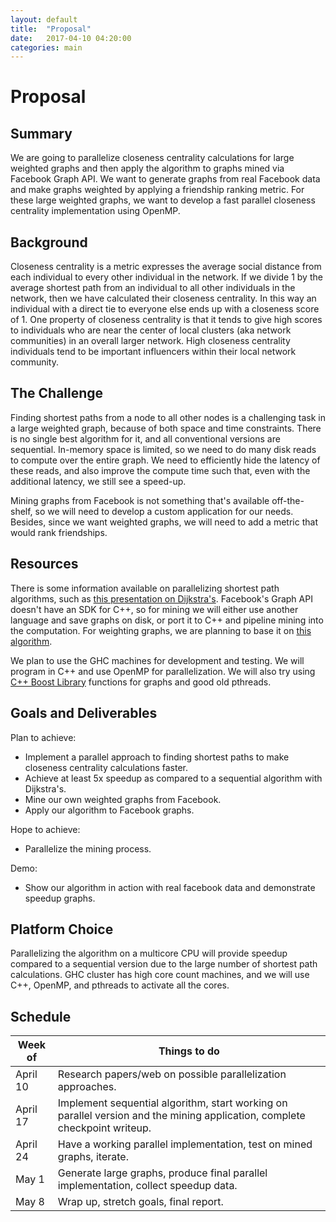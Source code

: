 ```yaml
---
layout: default
title:  "Proposal"
date:   2017-04-10 04:20:00
categories: main
---
```


# Proposal
## Summary
We are going to parallelize closeness centrality calculations for large weighted graphs and then apply the algorithm to graphs mined via Facebook Graph API. We want to generate graphs from real Facebook data and make graphs weighted by applying a friendship ranking metric. For these large weighted graphs, we want to develop a fast parallel closeness centrality implementation using OpenMP.

## Background
Closeness centrality is a metric expresses the average social distance from each individual to every other individual in the network. If we divide 1 by the average shortest path from an individual to all other individuals in the network, then we have calculated their closeness centrality. In this way an individual with a direct tie to everyone else ends up with a closeness score of 1. One property of closeness centrality is that it tends to give high scores to individuals who are near the center of local clusters (aka network communities) in an overall larger network. High closeness centrality individuals tend to be important influencers within their local network community.

## The Challenge 
Finding shortest paths from a node to all other nodes is a challenging task in a large weighted graph, because of both space and time constraints. There is no single best algorithm for it, and all conventional versions are sequential. In-memory space is limited, so we need to do many disk reads to compute over the entire graph. We need to efficiently hide the latency of these reads, and also improve the compute time such that, even with the additional latency, we still see a speed-up. 

Mining graphs from Facebook is not something that's available off-the-shelf, so we will need to develop a custom application for our needs. Besides, since we want weighted graphs, we will need to add a metric that would rank friendships. 

## Resources
There is some information available on parallelizing shortest path algorithms, such as [this presentation on Dijkstra's](http://www.cse.buffalo.edu/faculty/miller/Courses/CSE633/Ye-Fall-2012-CSE633.pdf).
Facebook's Graph API doesn't have an SDK for C++, so for mining we will either use another language and save graphs on disk, or port it to C++ and pipeline mining into the computation.
For weighting graphs, we are planning to base it on [this algorithm](https://github.com/gajus/facebook-friend-rank).

We plan to use the GHC machines for development and testing. We will program in C++ and use OpenMP for parallelization. We will also try using [C++ Boost Library](http://www.boost.org/doc/libs/1_63_0/libs/graph/doc/index.html) functions for graphs and good old pthreads.

## Goals and Deliverables

Plan to achieve:
 * Implement a parallel approach to finding shortest paths to make closeness centrality calculations faster.
 * Achieve at least 5x speedup as compared to a sequential algorithm with Dijkstra's.
 * Mine our own weighted graphs from Facebook.
 * Apply our algorithm to Facebook graphs.

Hope to achieve:
 * Parallelize the mining process.
 
Demo:
 * Show our algorithm in action with real facebook data and demonstrate speedup graphs.

## Platform Choice
Parallelizing the algorithm on a multicore CPU will provide speedup compared to a sequential version due to the large number of shortest path calculations. GHC cluster has high core count machines, and we will use C++, OpenMP, and pthreads to activate all the cores. 

## Schedule

| Week of  | Things to do |
| ------------- | ------------- |
| April 10 | Research papers/web on possible parallelization approaches.   |
| April 17 | Implement sequential algorithm, start working on parallel version and the mining application, complete checkpoint writeup. |
| April 24 | Have a working parallel implementation, test on mined graphs, iterate. |
| May 1    | Generate large graphs, produce final parallel implementation, collect speedup data. |
| May 8    | Wrap up, stretch goals, final report. |

[jekyll-gh]: https://github.com/mojombo/jekyll
[jekyll]:    http://jekyllrb.com
